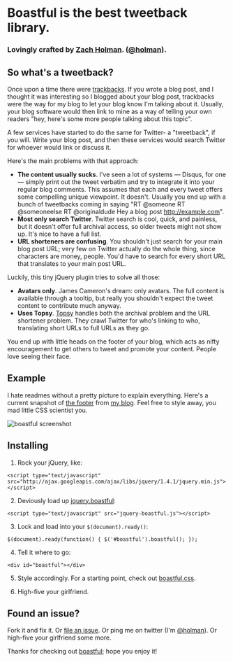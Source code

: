 # Boastful is the best tweetback library.
### Lovingly crafted by [Zach Holman](http://zachholman.com). ([@holman](http://twitter.com/holman)).

## So what's a tweetback?

Once upon a time there were [trackbacks](http://en.wikipedia.org/wiki/Trackback). If you wrote a blog post, and I thought it was interesting so I blogged about your blog post, trackbacks were the way for my blog to let your blog know I'm talking about it. Usually, your blog software would then link to mine as a way of telling your own readers "hey, here's some more people talking about this topic".

A few services have started to do the same for Twitter- a "tweetback", if you will. Write your blog post, and then these services would search Twitter for whoever would link or discuss it.

Here's the main problems with that approach:

- **The content usually sucks**. I've seen a lot of systems — Disqus, for one — simply print out the tweet verbatim and try to integrate it into your regular blog comments. This assumes that each and every tweet offers some compelling unique viewpoint. It doesn't. Usually you end up with a bunch of tweetbacks coming in saying "RT @someone RT @someoneelse RT @originaldude Hey a blog post http://example.com".
- **Most only search Twitter**. Twitter search is cool, quick, and painless, but it doesn't offer full archival access, so older tweets might not show up. It's nice to have a full list.
- **URL shorteners are confusing**. You shouldn't just search for your main blog post URL; very few on Twitter actually do the whole thing, since characters are money, people. You'd have to search for every short URL that translates to your main post URL.

Luckily, this tiny jQuery plugin tries to solve all those:

- **Avatars only**. James Cameron's dream: only avatars. The full content is available through a tooltip, but really you shouldn't expect the tweet content to contribute much anyway.
- **Uses Topsy**. [Topsy](http://topsy.com) handles both the archival problem and the URL shortener problem. They crawl Twitter for who's linking to who, translating short URLs to full URLs as they go.

You end up with little heads on the footer of your blog, which acts as nifty encouragement to get others to tweet and promote your content. People love seeing their face.

## Example

I hate readmes without a pretty picture to explain everything. Here's a current snapshot of [the footer](http://zachholman.com/2010/02/the-future-of-itunes/) from [my blog](http://zachholman.com). Feel free to style away, you mad little CSS scientist you.

![boastful screenshot](http://files.droplr.com/files/11322372/oO5q.jquery.boastful.png)

## Installing

1. Rock your jQuery, like:

  `<script type="text/javascript" src="http://ajax.googleapis.com/ajax/libs/jquery/1.4.1/jquery.min.js"></script>`
   
2. Deviously load up [jquery.boastful](http://github.com/holman/boastful/tree/master/jquery.boastful.js):

  `<script type="text/javascript" src="jquery-boastful.js"></script>`
  
3. Lock and load into your `$(document).ready()`:

  `$(document).ready(function() {
      $('#boastful').boastful();
   });`
  
4. Tell it where to go:

  `<div id="boastful"></div>`

5. Style accordingly. For a starting point, check out [boastful.css](http://github.com/holman/boastful/tree/master/boastful.css).

6. High-five your girlfriend.

## Found an issue?

Fork it and fix it. Or [file an issue](http://github.com/holman/boastful/issues). Or ping me on twitter (I'm [@holman](http://twitter.com/holman)). Or high-five your girlfriend some more.

Thanks for checking out [boastful](http://github.com/holman/boastful); hope you enjoy it!